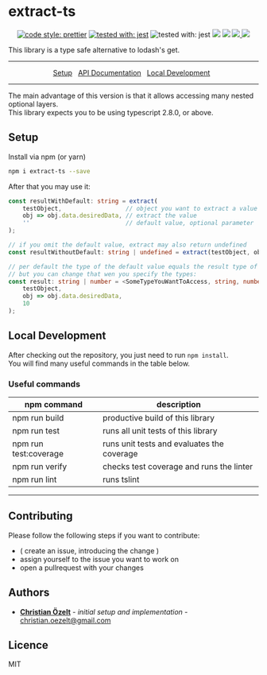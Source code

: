 # extract-ts

<p align="center">
    <a href="https://github.com/prettier/prettier"><img src="https://img.shields.io/badge/code_style-prettier-ff69b4.svg?style=flat-square" alt="code style: prettier"></a>
    <a href="https://github.com/facebook/jest"><img src="https://img.shields.io/badge/tested_with-jest-99424f.svg" alt="tested with: jest"></a>
    <a><img src="https://img.shields.io/badge/typings-included-brightgreen.svg" alt="tested with: jest"></a>
    <a href="https://codeclimate.com/github/ChristianOezelt/ts-extract/maintainability"><img src="https://api.codeclimate.com/v1/badges/7f3456c645cbeed57bd1/maintainability" /></a>
    <a href="https://codeclimate.com/github/ChristianOezelt/ts-extract/test_coverage"><img src="https://api.codeclimate.com/v1/badges/7f3456c645cbeed57bd1/test_coverage" /></a>
    <a href="https://codecov.io/gh/ChristianOezelt/ts-extract">
        <img src="https://codecov.io/gh/ChristianOezelt/ts-extract/branch/master/graph/badge.svg" />
    </a>
    <a href="https://travis-ci.org/ChristianOezelt/ts-extract.svg?branch=master">
        <img src="https://travis-ci.org/ChristianOezelt/ts-extract.svg?branch=master" />
    </a>
</p>

This library is a type safe alternative to lodash's get.

---

<p align="center">
  <a href="#setup">Setup</a>&nbsp;&nbsp;
  <a href="https://christianoezelt.github.io/extract-ts/">API Documentation</a>&nbsp;&nbsp;
  <a href="#local-development">Local Development</a>&nbsp;&nbsp;
</p>

---

The main advantage of this version is that it allows accessing many nested optional layers. <br />
This library expects you to be using typescript 2.8.0, or above.

## Setup

Install via npm (or yarn)

```bash
npm i extract-ts --save
```

After that you may use it:

```ts
const resultWithDefault: string = extract(
    testObject,                  // object you want to extract a value of
    obj => obj.data.desiredData, // extract the value
    ''                           // default value, optional parameter
);

// if you omit the default value, extract may also return undefined
const resultWithoutDefault: string | undefined = extract(testObject, obj => obj.data.desiredData);

// per default the type of the default value equals the result type of the extractor
// but you can change that wen you specify the types:
const result: string | number = <SomeTypeYouWantToAccess, string, number>(
    testObject,
    obj => obj.data.desiredData,
    10
);
```

## Local Development

After checking out the repository, you just need to run `npm install`.<br />
You will find many useful commands in the table below.

### Useful commands

| npm command           | description                                |
| --------------------- | ------------------------------------------ |
| npm run build         | productive build of this library           |
| npm run test          | runs all unit tests of this library        |
| npm run test:coverage | runs unit tests and evaluates the coverage |
| npm run verify        | checks test coverage and runs the linter   |
| npm run lint          | runs tslint                                |

---

## Contributing

Please follow the following steps if you want to contribute:

- ( create an issue, introducing the change )
- assign yourself to the issue you want to work on
- open a pullrequest with your changes

## Authors

- [**Christian Özelt**](https://github.com/ChristianOezelt) - _initial setup and implementation_ - [christian.oezelt@gmail.com](mailto:christian.oezelt@gmail.com)

## Licence

MIT
